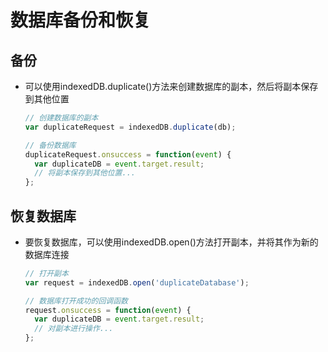 # 数据库备份和恢复

## 备份

+ 可以使用indexedDB.duplicate()方法来创建数据库的副本，然后将副本保存到其他位置

  ```js
  // 创建数据库的副本
  var duplicateRequest = indexedDB.duplicate(db);

  // 备份数据库
  duplicateRequest.onsuccess = function(event) {
    var duplicateDB = event.target.result;
    // 将副本保存到其他位置...
  };
  ```

## 恢复数据库

+ 要恢复数据库，可以使用indexedDB.open()方法打开副本，并将其作为新的数据库连接

  ```js
  // 打开副本
  var request = indexedDB.open('duplicateDatabase');

  // 数据库打开成功的回调函数
  request.onsuccess = function(event) {
    var duplicateDB = event.target.result;
    // 对副本进行操作...
  };
  ```


